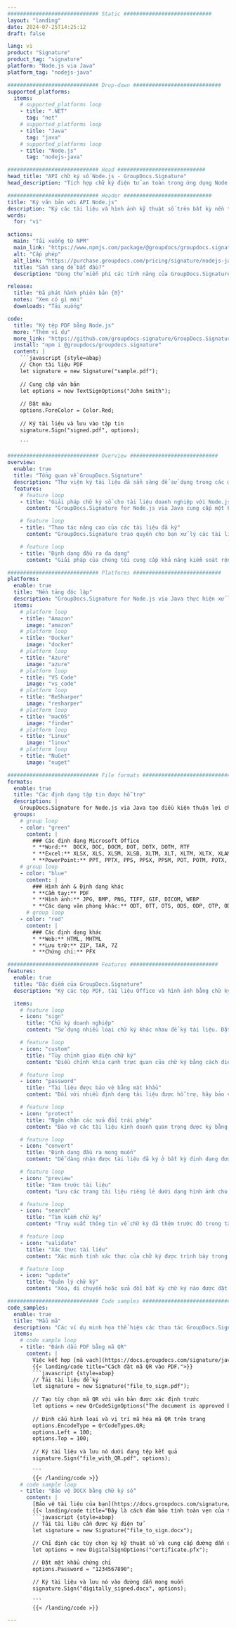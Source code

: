 ```yaml
---
############################# Static ############################
layout: "landing"
date: 2024-07-25T14:25:12
draft: false

lang: vi
product: "Signature"
product_tag: "signature"
platform: "Node.js via Java"
platform_tag: "nodejs-java"

############################# Drop-down ############################
supported_platforms:
  items:
    # supported_platforms loop
    - title: ".NET"
      tag: "net"
    # supported_platforms loop
    - title: "Java"
      tag: "java"
    # supported_platforms loop
    - title: "Node.js"
      tag: "nodejs-java"

############################# Head ############################
head_title: "API chữ ký số Node.js - GroupDocs.Signature"
head_description: "Tích hợp chữ ký điện tử an toàn trong ứng dụng Node.js với GroupDocs.Signature. Hợp lý hóa quy trình ký tài liệu một cách dễ dàng và hiệu quả."

############################# Header ############################
title: "Ký văn bản với API Node.js"
description: "Ký các tài liệu và hình ảnh kỹ thuật số trên bất kỳ nền tảng nào bằng cách sử dụng các giải pháp dựa trên ứng dụng và API linh hoạt của chúng tôi dành cho lập trình viên và người dùng cuối."
words:
  for: "vì"

actions:
  main: "Tải xuống từ NPM"
  main_link: "https://www.npmjs.com/package/@groupdocs/groupdocs.signature/"
  alt: "Cấp phép"
  alt_link: "https://purchase.groupdocs.com/pricing/signature/nodejs-java/"
  title: "Sẵn sàng để bắt đầu?"
  description: "Dùng thử miễn phí các tính năng của GroupDocs.Signature hoặc yêu cầu giấy phép"

release:
  title: "Đã phát hành phiên bản {0}"
  notes: "Xem có gì mới"
  downloads: "Tải xuống"

code:
  title: "Ký tệp PDF bằng Node.js"
  more: "Thêm ví dụ"
  more_link: "https://github.com/groupdocs-signature/GroupDocs.Signature-for-Node.js-via-Java/"
  install: "npm i @groupdocs/groupdocs.signature"
  content: |
    ```javascript {style=abap}   
    // Chọn tài liệu PDF
    let signature = new Signature("sample.pdf");
    
    // Cung cấp văn bản
    let options = new TextSignOptions("John Smith");
    
    // Đặt màu
    options.ForeColor = Color.Red;
    
    // Ký tài liệu và lưu vào tập tin
    signature.Sign("signed.pdf", options);
    
    ```

############################# Overview ############################
overview:
  enable: true
  title: "Tổng quan về GroupDocs.Signature"
  description: "Thư viện ký tài liệu đã sẵn sàng để sử dụng trong các ứng dụng Node.js"
  features:
    # feature loop
    - title: "Giải pháp chữ ký số cho tài liệu doanh nghiệp với Node.js"
      content: "GroupDocs.Signature for Node.js via Java cung cấp một bộ tùy chọn chữ ký số toàn diện cho tài liệu PDF, Office và hình ảnh. Văn bản, mã vạch, hình ảnh, chứng chỉ kỹ thuật số và siêu dữ liệu đều có sẵn. Xử lý tài liệu hợp lý đảm bảo hiệu quả."

    # feature loop
    - title: "Thao tác nâng cao của các tài liệu đã ký"
      content: "GroupDocs.Signature trao quyền cho bạn xử lý các tài liệu đã ký. Tìm kiếm và xác thực chữ ký bằng nhiều tiêu chí khác nhau. Ngoài ra, trích xuất thông tin tài liệu chi tiết hoặc tạo hình ảnh xem trước của các trang."

    # feature loop
    - title: "Định dạng đầu ra đa dạng"
      content: "Giải pháp của chúng tôi cung cấp khả năng kiểm soát rộng rãi đối với định dạng đầu ra của tài liệu đã ký. Định vị chính xác chữ ký trên bất kỳ trang nào và tùy chỉnh giao diện của chúng. Lưu tài liệu đã ký ở nhiều định dạng được hỗ trợ và tùy chọn bảo mật chúng bằng mật khẩu."

############################# Platforms ############################
platforms:
  enable: true
  title: "Nền tảng độc lập"
  description: "GroupDocs.Signature for Node.js via Java thực hiện xử lý tài liệu với nhiều hệ điều hành khác nhau"
  items:
    # platform loop
    - title: "Amazon"
      image: "amazon"
    # platform loop
    - title: "Docker"
      image: "docker"
    # platform loop
    - title: "Azure"
      image: "azure"
    # platform loop
    - title: "VS Code"
      image: "vs_code"
    # platform loop
    - title: "ReSharper"
      image: "resharper"
    # platform loop
    - title: "macOS"
      image: "finder"
    # platform loop
    - title: "Linux"
      image: "linux"
    # platform loop
    - title: "NuGet"
      image: "nuget"

############################# File formats ############################
formats:
  enable: true
  title: "Các định dạng tập tin được hỗ trợ"
  description: |
    GroupDocs.Signature for Node.js via Java tạo điều kiện thuận lợi cho hoạt động của [các định dạng tệp phổ biến](https://docs.groupdocs.com/signature/java/supported-document-formats/).
  groups:
    # group loop
    - color: "green"
      content: |
        ### Các định dạng Microsoft Office
        * **Word:**  DOCX, DOC, DOCM, DOT, DOTX, DOTM, RTF
        * **Excel:** XLSX, XLS, XLSM, XLSB, XLTM, XLT, XLTM, XLTX, XLAM, SXC, SpreadsheetML
        * **PowerPoint:** PPT, PPTX, PPS, PPSX, PPSM, POT, POTM, POTX, PPTM
    # group loop
    - color: "blue"
      content: |
        ### Hình ảnh & Định dạng khác
        * **Cầm tay:** PDF
        * **Hình ảnh:** JPG, BMP, PNG, TIFF, GIF, DICOM, WEBP
        * **Các dạng văn phòng khác:** ODT, OTT, OTS, ODS, ODP, OTP, ODG
      # group loop
    - color: "red"
      content: |
        ### Các định dạng khác
        * **Web:** HTML, MHTML
        * **Lưu trữ:** ZIP, TAR, 7Z
        * **Chứng chỉ:** PFX

############################# Features ############################
features:
  enable: true
  title: "Đặc điểm của GroupDocs.Signature"
  description: "Ký các tệp PDF, tài liệu Office và hình ảnh bằng chữ ký số"

  items:
    # feature loop
    - icon: "sign"
      title: "Chữ ký doanh nghiệp"
      content: "Sử dụng nhiều loại chữ ký khác nhau để ký tài liệu. Đặt chữ ký số chính xác trên bất kỳ vị trí trang nào."

    # feature loop
    - icon: "custom"
      title: "Tùy chỉnh giao diện chữ ký"
      content: "Điều chỉnh khía cạnh trực quan của chữ ký bằng cách điều chỉnh màu sắc, phông chữ, đường viền, xoay, v.v. để đạt được kết quả mong muốn."

    # feature loop
    - icon: "password"
      title: "Tài liệu được bảo vệ bằng mật khẩu"
      content: "Đối với nhiều định dạng tài liệu được hỗ trợ, hãy bảo vệ tài liệu đã ký bằng mật khẩu để tăng cường bảo mật."

    # feature loop
    - icon: "protect"
      title: "Ngăn chặn các sửa đổi trái phép"
      content: "Bảo vệ các tài liệu kinh doanh quan trọng được ký bằng chứng chỉ kỹ thuật số khỏi những thay đổi trái phép."

    # feature loop
    - icon: "convert"
      title: "Định dạng đầu ra mong muốn"
      content: "Dễ dàng nhận được tài liệu đã ký ở bất kỳ định dạng được hỗ trợ nào. Chuyển đổi tài liệu MS Word sang định dạng PDF một cách dễ dàng."

    # feature loop
    - icon: "preview"
      title: "Xem trước tài liệu"
      content: "Lưu các trang tài liệu riêng lẻ dưới dạng hình ảnh cho nhu cầu trong tương lai."

    # feature loop
    - icon: "search"
      title: "Tìm kiếm chữ ký"
      content: "Truy xuất thông tin về chữ ký đã thêm trước đó trong tài liệu của bạn."

    # feature loop
    - icon: "validate"
      title: "Xác thực tài liệu"
      content: "Xác minh tính xác thực của chữ ký được trình bày trong bất kỳ tài liệu nào."

    # feature loop
    - icon: "update"
      title: "Quản lý chữ ký"
      content: "Xóa, di chuyển hoặc sửa đổi bất kỳ chữ ký nào được đặt trên bất kỳ trang tài liệu nào."

############################# Code samples ############################
code_samples:
  enable: true
  title: "Mẫu mã"
  description: "Các ví dụ minh họa thể hiện các thao tác GroupDocs.Signature for Node.js via Java điển hình"
  items:
    # code sample loop
    - title: "Đánh dấu PDF bằng mã QR"
      content: |
        Việc kết hợp [mã vạch](https://docs.groupdocs.com/signature/java/esign-document-with-qr-code-signature/) vào các trang tài liệu PDF cụ thể có thể đơn giản hóa quy trình kinh doanh. Phần này cung cấp ví dụ về cách thêm mã QR bằng cách sử dụng GroupDocs.Signature for Node.js via Java.
        {{< landing/code title="Cách đặt mã QR vào PDF.">}}
        ```javascript {style=abap}
        // Tải tài liệu để ký
        let signature = new Signature("file_to_sign.pdf");
        
        // Tạo tùy chọn mã QR với văn bản được xác định trước
        let options = new QrCodeSignOptions("The document is approved by John Smith");
        
        // Định cấu hình loại và vị trí mã hóa mã QR trên trang
        options.EncodeType = QrCodeTypes.QR;
        options.Left = 100;
        options.Top = 100;
            
        // Ký tài liệu và lưu nó dưới dạng tệp kết quả
        signature.Sign("file_with_QR.pdf", options);
        
        ```
        {{< /landing/code >}}
    # code sample loop
    - title: "Bảo vệ DOCX bằng chữ ký số"
      content: |
        [Bảo vệ tài liệu của bạn](https://docs.groupdocs.com/signature/java/esign-document-with-digital-signature/) bằng chữ ký dựa trên chứng chỉ kỹ thuật số. Chữ ký số bảo vệ tài liệu kinh doanh của bạn khỏi bị thay đổi nội dung.
        {{< landing/code title="Đây là cách đảm bảo tính toàn vẹn của tài liệu.">}}
        ```javascript {style=abap}   
        // Tải tài liệu cần được ký điện tử
        let signature = new Signature("file_to_sign.docx");
        
        // Chỉ định các tùy chọn ký kỹ thuật số và cung cấp đường dẫn đến tệp chứng chỉ
        let options = new DigitalSignOptions("certificate.pfx");

        // Đặt mật khẩu chứng chỉ
        options.Password = "1234567890";

        // Ký tài liệu và lưu nó vào đường dẫn mong muốn
        signature.Sign("digitally_signed.docx", options);

        ```
        {{< /landing/code >}}

---
```

